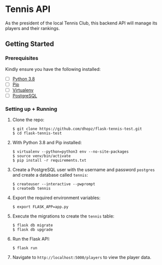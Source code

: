 # Tennis API

As the president of the local Tennis Club, this backend API will manage its players and their rankings.


## Getting Started

### Prerequisites

Kindly ensure you have the following installed:
- [ ] [Python 3.8](https://www.python.org/downloads/release/python-389/)
- [ ] [Pip](https://pip.pypa.io/en/stable/installing/)
- [ ] [Virtualenv](https://virtualenv.pypa.io/en/stable/installation/)
- [ ] [PostgreSQL](https://www.postgresql.org/)

### Setting up + Running

1. Clone the repo:

    ```
    $ git clone https://github.com/dhopz/flask-tennis-test.git
    $ cd flask-tennis-test
    ```

2. With Python 3.8 and Pip installed:

    ```
    $ virtualenv --python=python3 env --no-site-packages
    $ source venv/bin/activate
    $ pip install -r requirements.txt
    ```

3. Create a PostgreSQL user with the username and password `postgres` and create a database called `tennis`:

    ```
    $ createuser --interactive --pwprompt
    $ createdb tennis
    ```

4. Export the required environment variables:

    ```
    $ export FLASK_APP=app.py
    ```

5. Execute the migrations to create the `tennis` table:

    ```
    $ flask db migrate
    $ flask db upgrade
    ```

6. Run the Flask API:

    ```
    $ flask run
    ```

7. Navigate to `http://localhost:5000/players` to view the player data.
